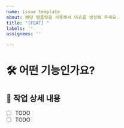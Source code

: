 ```yaml
---
name: issue template
about: 해당 템플릿을 사용해서 이슈를 생성해 주세요.
title: "[FEAT] "
labels: ''
assignees: ''

---
```


# 🛠️ 어떤 기능인가요?
<!-- 추가하려는 기능에 대해 간결하게 설명해주세요 -->


## 📝 작업 상세 내용
- [ ] TODO
- [ ] TODO
